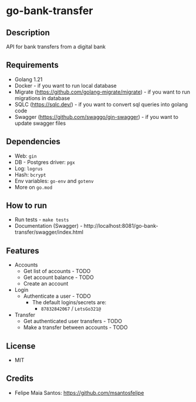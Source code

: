 # go-bank-transfer

## Description
API for bank transfers from a digital bank

## Requirements
- Golang 1.21
- Docker - if you want to run local database
- Migrate (https://github.com/golang-migrate/migrate) - if you want to run migrations in database
- SQLC (https://sqlc.dev/) - if you want to convert sql queries into golang code
- Swagger (https://github.com/swaggo/gin-swagger) - if you want to update swagger files

## Dependencies
- Web: `gin`
- DB - Postgres driver: `pgx`
- Log: `logrus`
- Hash: `bcrypt`
- Env variables: `go-env` and `gotenv`
- More on `go.mod`

## How to run
- Run tests - `make tests`
- Documentation (Swagger) - http://localhost:8081/go-bank-transfer/swagger/index.html

## Features
- Accounts
    - Get list of accounts - TODO
    - Get account balance - TODO
    - Create an account
- Login
    - Authenticate a user - TODO
        - The default logins/secrets are:
            - `87832842067` / `LetsGo321@`
- Transfer
    - Get authenticated user transfers - TODO
    - Make a transfer between accounts - TODO

## License
- MIT

## Credits
- Felipe Maia Santos: https://github.com/msantosfelipe